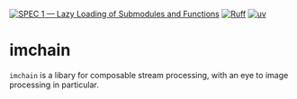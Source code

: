 [![SPEC 1 — Lazy Loading of Submodules and Functions](https://img.shields.io/badge/SPEC-1-green?labelColor=%23004811&color=%235CA038)](https://scientific-python.org/specs/spec-0001/)
[![Ruff](https://img.shields.io/endpoint?url=https://raw.githubusercontent.com/astral-sh/ruff/main/assets/badge/v2.json)](https://github.com/astral-sh/ruff)
[![uv](https://img.shields.io/endpoint?url=https://raw.githubusercontent.com/astral-sh/uv/main/assets/badge/v0.json)](https://github.com/astral-sh/uv)

# imchain

`imchain` is a libary for composable stream processing, with an eye to image processing in particular.
